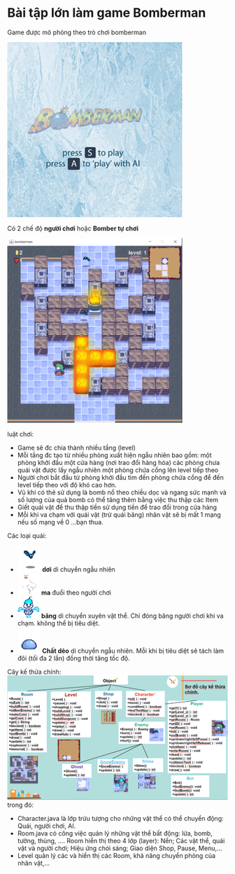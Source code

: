 # Bài tập lớn làm game Bomberman

Game được mô phỏng theo trò chơi bomberman

<img src="src\main\resources\Animations\Menu1.png" alt="drawing" width="400"/>

Có 2 chế độ **người chơi** hoặc **Bomber tự chơi**

<img src="src\main\resources\Img\Demo.png" alt="drawing" width="400"/>

luật chơi:
- Game sẽ đc chia thành nhiều tầng (level)
- Mỗi tầng đc tạo từ nhiều phòng xuất hiện ngẫu nhiên bao gồm:
    một phòng khởi đầu
    một cửa hàng (nơi trao đổi hàng hóa)
    các phòng chưa quái vật được lấy ngẫu nhiên
    một phòng chứa cổng lên level tiếp theo
- Người chơi bắt đầu từ phòng khởi đầu tìm đến phòng chứa cổng để đến level tiếp theo với độ khó cao hơn.
- Vũ khí có thẻ sử dụng là bomb nổ theo chiều dọc và ngang sức mạnh và số lượng của quả bomb có thể tăng thêm bằng việc thu thập các Item
- Giết quái vật để thu thập tiền sử dụng tiền để trao đổi trong cửa hàng
- Mỗi khi va chạm với quái vật (trừ quái băng) nhân vật sẽ bị mất 1 mạng nếu số mạng về 0 ...bạn thua.

Các loại quái:
- ![](https://github.com/tvphuong10/Bomberman_UET/blob/main/src/main/resources/Animations/Bat1.png) **dơi** di chuyển ngẫu nhiên  
- ![](https://github.com/tvphuong10/Bomberman_UET/blob/main/src/main/resources/Animations/Ghost1.png) **ma** đuổi theo người chơi 
- ![](https://github.com/tvphuong10/Bomberman_UET/blob/main/src/main/resources/Animations/Iceboss1.png) **băng** di chuyển xuyên vật thể. Chỉ đóng băng người chơi khi va chạm. không thể bị tiêu diệt.
- ![](https://github.com/tvphuong10/Bomberman_UET/blob/main/src/main/resources/Animations/Slime1.png) **Chất dẻo** di chuyển ngẫu nhiên. Mỗi khi bị tiêu diệt sẽ tách làm đôi (tối đa 2 lần) đồng thời tăng tốc độ.

Cây kế thừa chính:
<img src="src\main\resources\Img\Demo2.png" alt="drawing" width="900"/>
trong đó:
- Character.java là lớp trừu tượng cho những vật thể có thể chuyển động: Quái, người chơi, AI.
- Room.java có công việc quản lý những vật thể bất động: lửa, bomb, tường, thùng, ....
  Room hiển thị theo 4 lớp (layer): Nền; Các vật thể, quái vật và người chơi; Hiệu ứng chói sáng; Giao diện Shop, Pause, Menu,...
- Level quản lý các và hiển thị các Room, khả năng chuyển phòng của nhân vật,...

